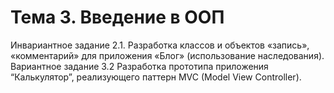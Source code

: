 # Тема 3. Введение в ООП
Инвариантное задание 2.1. Разработка классов и объектов «запись», «комментарий» для приложения «Блог» (использование наследования).
Вариантное задание 3.2 Разработка прототипа приложения “Калькулятор”, реализующего паттерн MVC (Model View Controller).
